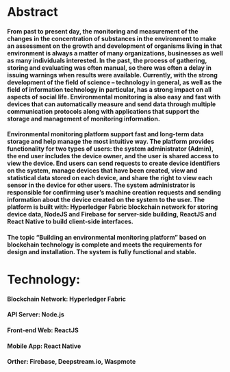 <h1>Abstract</h1>
<h4>From past to present day, the monitoring and measurement of the changes in the concentration of substances in the environment to make an assessment on the growth and development of organisms living in that environment is always a matter of many organizations, businesses as well as many individuals interested. In the past, the process of gathering, storing and evaluating was often manual, so there was often a delay in issuing warnings when results were available. Currently, with the strong development of the field of science – technology in general, as well as the field of information technology in particular, has a strong impact on all aspects of social life. Environmental monitoring is also easy and fast with devices that can automatically measure and send data through multiple communication protocols along with applications that support the storage and management of monitoring information.</h4>

<h4>Environmental monitoring platform support fast and long-term data storage and help manage the most intuitive way. The platform provides functionality for two types of users: the system administrator (Admin), the end user includes the device owner, and the user is shared access to view the device. End users can send requests to create device identifiers on the system, manage devices that have been created, view and statistical data stored on each device, and share the right to view each sensor in the device for other users. The system administrator is responsible for confirming user’s machine creation requests and sending information about the device created on the system to the user. The platform is built with: Hyperledger Fabric blockchain network for storing device data, NodeJS and Firebase for server-side building, ReactJS and React Native to build client-side interfaces.</h4>
<h4>The topic “Building an environmental monitoring platform” based on blockchain technology is complete and meets the requirements for design and installation. The system is fully functional and stable.</h4>

<h1>Technology:</h1>
<h4>Blockchain Network: Hyperledger Fabric</h4>
<h4>API Server: Node.js</h4>
<h4>Front-end Web: ReactJS</h4>
<h4>Mobile App: React Native</h4>
<h4>Orther: Firebase, Deepstream.io, Waspmote</h4>
